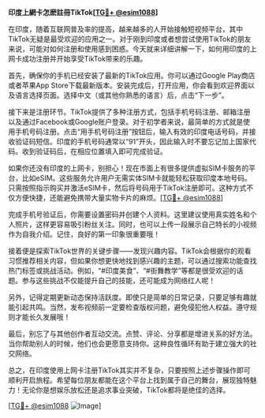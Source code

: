 **印度上網卡怎麽註冊TikTok[[TG💪+ @esim1088](https://t.me/s/esim1088)]**

在印度，随着互联网普及率的提高，越来越多的人开始接触短视频平台，其中TikTok无疑是最受欢迎的应用之一。对于刚到印度或者想尝试使用TikTok的朋友来说，可能对如何注册和使用感到困惑。今天就来详细讲解一下，如何用印度的上网卡成功注册并开始享受TikTok带来的乐趣。

首先，确保你的手机已经安装了最新的TikTok应用。你可以通过Google Play商店或者苹果App Store下载最新版本。安装完成后，打开应用，你会看到欢迎界面以及语言选择页面。选择中文（或其他你熟悉的语言）后，点击“下一步”。

接下来是注册环节。TikTok提供了多种注册方式，包括手机号码注册、邮箱注册以及通过Facebook或Google账户登录。对于初学者来说，最简单的方式就是使用手机号码注册。点击“用手机号码注册”按钮后，输入有效的印度电话号码，并接收验证码短信。印度的手机号码通常以“91”开头，因此输入时不要忘记加上国家代码。收到验证码后，在相应位置填入即可完成验证。

如果你还没有印度的上网卡，别担心！现在市面上有很多提供虚拟SIM卡服务的平台，比如eSIM。这些服务允许用户无需实体SIM卡就能轻松获取印度本地号码。只需按照指示购买并激活eSIM卡，然后将号码用于TikTok注册即可。这种方式不仅方便快捷，还能避免携带大量实物卡片的麻烦。[[TG💪+ @esim1088](https://t.me/s/esim1088)]

完成手机号验证后，你需要设置密码并创建个人资料。这里建议使用真实姓名和个人照片，这样更容易吸引粉丝关注。同时，也可以上传一段展示自己特长的小视频作为自我介绍。记住，良好的第一印象很重要哦！

接着便是探索TikTok世界的关键步骤——发现兴趣内容。TikTok会根据你的观看习惯推荐相关内容，但如果你想更快地找到感兴趣的主题，可以通过搜索功能查找热门标签或挑战活动。例如，“#印度美食”、“#街舞教学”等都是很受欢迎的话题。参与这些挑战不仅能提升自己的技能，还可能成为网络红人呢！

另外，记得定期更新动态保持活跃度。即使只是简单的日常记录，只要足够有趣就能引起共鸣。当然，发布视频前一定要检查版权问题，避免侵犯他人权益。遵守规则才能长久发展哦！

最后，别忘了与其他创作者互动交流。点赞、评论、分享都是增进关系的好方法。当你帮助别人的时候，他们也会更愿意支持你。这种良性循环有助于建立强大的社交网络。

总之，在印度使用上网卡注册TikTok其实并不复杂，只要按照上述步骤操作即可顺利开启旅程。希望每位朋友都能在这个平台上找到属于自己的舞台，展现独特魅力！无论你是想娱乐放松还是追求事业突破，TikTok都将是绝佳的选择。

[[TG💪+ @esim1088](https://t.me/s/esim1088) ![Image](https://i.postimg.cc/4NQfJmqS/Snipaste-2025-05-13-00-14-12.png)]